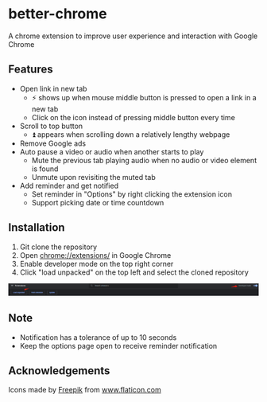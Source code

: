 # better-chrome

A chrome extension to improve user experience and interaction with Google Chrome

## Features

- Open link in new tab 
    - ⚡ shows up when mouse middle button is pressed to open a link in a new tab
    - Click on the icon instead of pressing middle button every time
- Scroll to top button
    - ⏫ appears when scrolling down a relatively lengthy webpage
- Remove Google ads
- Auto pause a video or audio when another starts to play
    - Mute the previous tab playing audio when no audio or video element is found
    - Unmute upon revisiting the muted tab
- Add reminder and get notified
    - Set reminder in "Options" by right clicking the extension icon
    - Support picking date or time countdown

## Installation

1. Git clone the repository
2. Open [chrome://extensions/](chrome://extensions/) in Google Chrome
3. Enable developer mode on the top right corner
4. Click "load unpacked" on the top left and select the cloned repository

![installation](images/readme1.png)

## Note

- Notification has a tolerance of up to 10 seconds
- Keep the options page open to receive reminder notification
## Acknowledgements

<div>Icons made by <a href="https://www.freepik.com" title="Freepik">Freepik</a> from <a href="https://www.flaticon.com/" title="Flaticon">www.flaticon.com</a></div>

